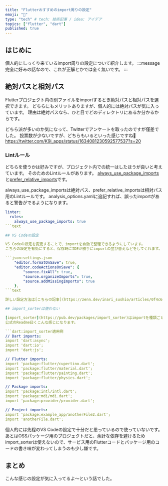 ```yaml
---
title: "Flutterおすすめのimport周りの設定"
emoji: "🐙"
type: "tech" # tech: 技術記事 / idea: アイデア
topics: ["flutter", "dart"]
published: true
---
```

## はじめに

個人的にしっくり来ているimport周りの設定について紹介します。
:::message
完全に好みの話なので、これが正解とかでは全く無いです。
:::

## 絶対パスと相対パス

Flutterプロジェクト内の別ファイルをimportするとき絶対パスと相対パスを選択できます。
どちらにもメリットありますが、個人的には絶対パスが気に入っています。
理由は絶対パスなら、ひと目でどのディレクトリにあるか分かるからです。

どちら派が多いのか気になって、Twitterでアンケートを取ったのですが僅差でした。
投票数が少ないですが、どちらもいるといった感じですね👀
<https://twitter.com/K9i_apps/status/1634081230592577537?s=20>

### Lintルール

どちらを使うかは好みですが、プロジェクト内での統一はしたほうが良いと考えています。
そのためのLintルールがあります。
[always_use_package_imports](https://dart-lang.github.io/linter/lints/always_use_package_imports.html)と[prefer_relative_imports](https://dart-lang.github.io/linter/lints/prefer_relative_imports.html)です。

always_use_package_importsは絶対パス、prefer_relative_importsは相対パス用のLintルールです。
analysis_options.yamlに追記すれば、誤ったimportがあると警告がでるようになります。

```yaml:analysis_options.yaml
linter:
  rules:
    always_use_package_imports: true
```text

## VS Codeの設定

VS Codeの設定を変更することで、importを自動で整理できるようにしています。
こちらの設定を有効にすると、保存時にIDEが勝手にimportの並び替えなどをしてくれます。

```json:settings.json
    "editor.formatOnSave": true,
    "editor.codeActionsOnSave": {
        "source.fixAll": true,
        "source.organizeImports": true,
        "source.addMissingImports": true
    },
```text

詳しい設定方法は[こちらの記事](https://zenn.dev/inari_sushio/articles/0f4c606c8340ee#%E3%83%95%E3%82%A1%E3%82%A4%E3%83%AB%E4%BF%9D%E5%AD%98%E6%99%82%E3%81%AE%E8%87%AA%E5%8B%95%E3%82%A2%E3%82%AF%E3%82%B7%E3%83%A7%E3%83%B3%E3%82%92%E8%BF%BD%E5%8A%A0%E3%81%99%E3%82%8B)がわかりやすいです。

## import_sorterは使わない

[import_sorter](https://pub.dev/packages/import_sorter)はimportを種類ごとに分けて、装飾してくれたりもするパッケージです。
公式のReadme曰くこんな感じになります。

```dart:import_sorter適用例
// Dart imports:
import 'dart:async';
import 'dart:io';
import 'dart:js';

// Flutter imports:
import 'package:flutter/cupertino.dart';
import 'package:flutter/material.dart';
import 'package:flutter/painting.dart';
import 'package:flutter/physics.dart';

// Package imports:
import 'package:intl/intl.dart';
import 'package:mdi/mdi.dart';
import 'package:provider/provider.dart';

// Project imports:
import 'package:example_app/anotherFile2.dart';
import 'anotherFile.dart';
```

個人的には先程のVS Codeの設定で十分だと思っているので使っていないです。
あとはOSSパッケージ用のプロジェクトだと、余計な依存を避けるためimport_sorterは使えないので、サービス用のFlutterコードとパッケージ用のコードの書き味が変わってしまうのも少し嫌です。

## まとめ

こんな感じの設定が気に入ってるよ〜という話でした。
